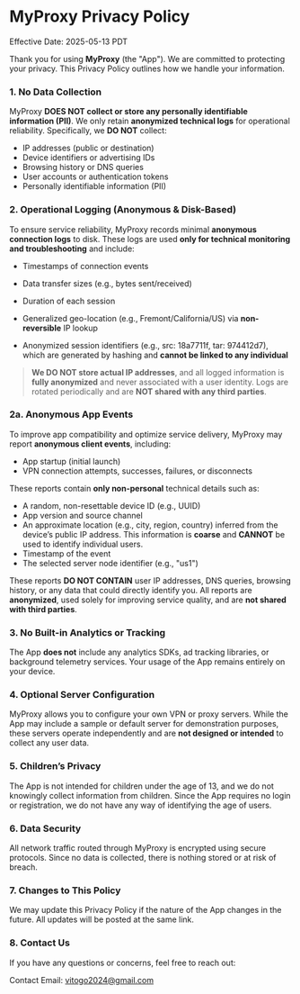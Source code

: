 # MyProxy Privacy Policy

Effective Date: 2025-05-13 PDT

Thank you for using **MyProxy** (the "App"). We are committed to protecting your privacy. This Privacy Policy outlines how we handle your information.

### 1. No Data Collection
MyProxy **DOES NOT collect or store any personally identifiable information (PII)**. We only retain **anonymized technical logs** for operational reliability. Specifically, we **DO NOT** collect:
-  IP addresses (public or destination)
- Device identifiers or advertising IDs
- Browsing history or DNS queries
- User accounts or authentication tokens
- Personally identifiable information (PII)
### 2. Operational Logging (Anonymous & Disk-Based)

To ensure service reliability, MyProxy records minimal **anonymous connection logs** to disk. These logs are used **only for technical monitoring and troubleshooting** and include:
- Timestamps of connection events

- Data transfer sizes (e.g., bytes sent/received)

- Duration of each session

- Generalized geo-location (e.g., Fremont/California/US) via **non-reversible** IP lookup

- Anonymized session identifiers (e.g., src: 18a7711f, tar: 974412d7), which are generated by hashing and **cannot be linked to any individual**

> **We DO NOT store actual IP addresses**, and all logged information is **fully anonymized** and never associated with a user identity. Logs are rotated periodically and are **NOT shared with any third parties**.

### 2a. Anonymous App Events

To improve app compatibility and optimize service delivery, MyProxy may report **anonymous client events**, including:

- App startup (initial launch)
- VPN connection attempts, successes, failures, or disconnects

These reports contain **only non-personal** technical details such as:

- A random, non-resettable device ID (e.g., UUID)
- App version and source channel
- An approximate location (e.g., city, region, country) inferred from the device’s public IP address. This information is **coarse** and **CANNOT** be used to identify individual users.
- Timestamp of the event
- The selected server node identifier (e.g., "us1")

These reports **DO NOT CONTAIN** user IP addresses, DNS queries, browsing history, or any data that could directly identify you. All reports are **anonymized**, used solely for improving service quality, and are **not shared with third parties**.

### 3. No Built-in Analytics or Tracking
   The App **does not** include any analytics SDKs, ad tracking libraries, or background telemetry services. Your usage of the App remains entirely on your device.

### 4. Optional Server Configuration
   MyProxy allows you to configure your own VPN or proxy servers. While the App may include a sample or default server for demonstration purposes, these servers operate independently and are **not designed or intended** to collect any user data.

### 5. Children’s Privacy
   The App is not intended for children under the age of 13, and we do not knowingly collect information from children. Since the App requires no login or registration, we do not have any way of identifying the age of users.

### 6. Data Security
   All network traffic routed through MyProxy is encrypted using secure protocols. Since no data is collected, there is nothing stored or at risk of breach.

### 7. Changes to This Policy
   We may update this Privacy Policy if the nature of the App changes in the future. All updates will be posted at the same link.

### 8. Contact Us
   If you have any questions or concerns, feel free to reach out:

Contact Email: vitogo2024@gmail.com